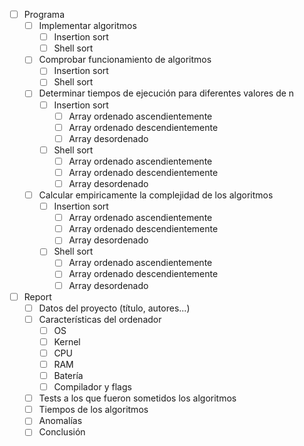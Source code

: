 - [ ] Programa
    - [ ] Implementar algoritmos
        - [ ] Insertion sort
        - [ ] Shell sort
    - [ ] Comprobar funcionamiento de algoritmos
        - [ ] Insertion sort
        - [ ] Shell sort
    - [ ] Determinar tiempos de ejecución para diferentes valores de n
        - [ ] Insertion sort
            - [ ] Array ordenado ascendientemente
            - [ ] Array ordenado descendientemente
            - [ ] Array desordenado
        - [ ] Shell sort
            - [ ] Array ordenado ascendientemente
            - [ ] Array ordenado descendientemente
            - [ ] Array desordenado
    - [ ] Calcular empiricamente la complejidad de los algoritmos
        - [ ] Insertion sort
            - [ ] Array ordenado ascendientemente
            - [ ] Array ordenado descendientemente
            - [ ] Array desordenado
        - [ ] Shell sort
            - [ ] Array ordenado ascendientemente
            - [ ] Array ordenado descendientemente
            - [ ] Array desordenado
- [ ] Report
    - [ ] Datos del proyecto (título, autores...)
    - [ ] Características del ordenador
        - [ ] OS
        - [ ] Kernel
        - [ ] CPU
        - [ ] RAM
        - [ ] Batería
        - [ ] Compilador y flags
    - [ ] Tests a los que fueron sometidos los algoritmos
    - [ ] Tiempos de los algoritmos
    - [ ] Anomalías
    - [ ] Conclusión
